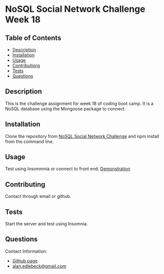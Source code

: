 # NoSQL Social Network Challenge Week 18 

  ## Table of Contents
  - [Description](#description)
  - [Installation](#installation)
  - [Usage](#usage)
  - [Contributions](#contributing)
  - [Tests](#tests)
  - [Questions](#questions)

  
  ## Description
  This is the challenge assignment for week 18 of coding boot camp.  It is a NoSQL database using the Mongoose package to connect. 
  
  ## Installation
  Clone the repository from [NoSQL Social Network Challenge](https://github.com/edlebeck/nosql-social-network-challenge) and npm install from the command line.
  
  ## Usage
  Test using Insommnia or connect to front end.  [Demonstration](https://drive.google.com/file/d/14pXUna3Q6p3f_B098yhAWPjbhuyZTYix/view?usp=sharing)
  
  ## Contributing
  Contact through email or github.
  
  ## Tests
  Start the server and test using Insomnia.
  
  ## Questions
  Contact Information:
  - [Github page](https://github.com/edlebeck)
  - alan.edlebeck@gmail.com
